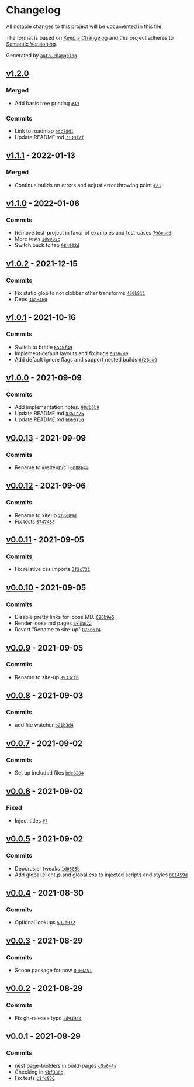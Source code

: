 # Changelog

All notable changes to this project will be documented in this file.

The format is based on [Keep a Changelog](https://keepachangelog.com/en/1.0.0/)
and this project adheres to [Semantic Versioning](https://semver.org/spec/v2.0.0.html).

Generated by [`auto-changelog`](https://github.com/CookPete/auto-changelog).

## [v1.2.0](https://github.com/bcomnes/siteup/compare/v1.1.1...v1.2.0)

### Merged

- Add basic tree printing [`#39`](https://github.com/bcomnes/siteup/pull/39)

### Commits

- Link to roadmap [`edc78d1`](https://github.com/bcomnes/siteup/commit/edc78d1abc0bedd8a93afa434c8343c401cfaa52)
- Update README.md [`7130f7f`](https://github.com/bcomnes/siteup/commit/7130f7f17cbe15f435459875078a60dbbc19c139)

## [v1.1.1](https://github.com/bcomnes/siteup/compare/v1.1.0...v1.1.1) - 2022-01-13

### Merged

- Continue builds on errors and adjust error throwing point [`#21`](https://github.com/bcomnes/siteup/pull/21)

## [v1.1.0](https://github.com/bcomnes/siteup/compare/v1.0.2...v1.1.0) - 2022-01-06

### Commits

- Remove test-project in favor of examples and test-cases [`798eadd`](https://github.com/bcomnes/siteup/commit/798eadd48f222b274c64ad422a77b0477f51ecc0)
- More tests [`2d9882c`](https://github.com/bcomnes/siteup/commit/2d9882c95a7cc4676fa2cb36fbff619402d35e5c)
- Switch back to tap [`98a908d`](https://github.com/bcomnes/siteup/commit/98a908dddfaa2bc879b7a50fd99aa76e2837f214)

## [v1.0.2](https://github.com/bcomnes/siteup/compare/v1.0.1...v1.0.2) - 2021-12-15

### Commits

- Fix static glob to not clobber other transforms [`420b511`](https://github.com/bcomnes/siteup/commit/420b5112353d2bd6e6f12392569297244fb227e4)
- Deps [`3ba8460`](https://github.com/bcomnes/siteup/commit/3ba84607b213d1707b0e559b40af147e9efa252c)

## [v1.0.1](https://github.com/bcomnes/siteup/compare/v1.0.0...v1.0.1) - 2021-10-16

### Commits

- Switch to brittle [`6a40f49`](https://github.com/bcomnes/siteup/commit/6a40f4907bc0379f40bbcc33e9f469788a34f6d4)
- Implement default layouts and fix bugs [`0536cd0`](https://github.com/bcomnes/siteup/commit/0536cd0b7eaf86075ac5890a23c5f1c75f9e6def)
- Add default ignore flags and support nested builds [`0f26da9`](https://github.com/bcomnes/siteup/commit/0f26da978e93b2cf44da3119ef8b2ebbe73aef4f)

## [v1.0.0](https://github.com/bcomnes/siteup/compare/v0.0.13...v1.0.0) - 2021-09-09

### Commits

- Add implementation notes. [`90db6b9`](https://github.com/bcomnes/siteup/commit/90db6b9646b1968fe59231f291bf63fbfea96059)
- Update README.md [`8351e25`](https://github.com/bcomnes/siteup/commit/8351e25a4fcd168d955bc19cd825ac5e6ed20c5f)
- Update README.md [`bbb07b6`](https://github.com/bcomnes/siteup/commit/bbb07b6c9f98139c4634481a72fc12c64bd4ff72)

## [v0.0.13](https://github.com/bcomnes/siteup/compare/v0.0.12...v0.0.13) - 2021-09-09

### Commits

- Rename to @siteup/cli [`6088b4a`](https://github.com/bcomnes/siteup/commit/6088b4a966e50d695897fc0a8b8d021ea57e9c4c)

## [v0.0.12](https://github.com/bcomnes/siteup/compare/v0.0.11...v0.0.12) - 2021-09-06

### Commits

- Rename to xiteup [`2b3e89d`](https://github.com/bcomnes/siteup/commit/2b3e89d36c7555d56ed1d3d5f2aafc616833812e)
- Fix tests [`5747438`](https://github.com/bcomnes/siteup/commit/57474386ab6e0f152e40326cd8ab581982c689ec)

## [v0.0.11](https://github.com/bcomnes/siteup/compare/v0.0.10...v0.0.11) - 2021-09-05

### Commits

- Fix relative css imports [`3f2c731`](https://github.com/bcomnes/siteup/commit/3f2c7312a5b0e611313c9f9d01d07758ca230347)

## [v0.0.10](https://github.com/bcomnes/siteup/compare/v0.0.9...v0.0.10) - 2021-09-05

### Commits

- Disable pretty links for loose MD. [`686b9e5`](https://github.com/bcomnes/siteup/commit/686b9e5de2f01bcf7d01843a618870be892beec9)
- Render loose md pages [`659b672`](https://github.com/bcomnes/siteup/commit/659b672b03cfd42b0c41d5d0a4cb14f8a3f05a29)
- Revert "Rename to site-up" [`8750674`](https://github.com/bcomnes/siteup/commit/875067461d8ffef3d23d610905f22c4d0ad889fc)

## [v0.0.9](https://github.com/bcomnes/siteup/compare/v0.0.8...v0.0.9) - 2021-09-05

### Commits

- Rename to site-up [`8933cf6`](https://github.com/bcomnes/siteup/commit/8933cf62a70b891aca570d512806ba1f3cd71a7a)

## [v0.0.8](https://github.com/bcomnes/siteup/compare/v0.0.7...v0.0.8) - 2021-09-03

### Commits

- add file watcher [`b21b3d4`](https://github.com/bcomnes/siteup/commit/b21b3d42ae1ecb202f50a9324edb4c86fd022d3a)

## [v0.0.7](https://github.com/bcomnes/siteup/compare/v0.0.6...v0.0.7) - 2021-09-02

### Commits

- Set up included files [`bdc8204`](https://github.com/bcomnes/siteup/commit/bdc82044714ae93dd44b8c4f22d72b95614fedfb)

## [v0.0.6](https://github.com/bcomnes/siteup/compare/v0.0.5...v0.0.6) - 2021-09-02

### Fixed

- Inject titles [`#7`](https://github.com/bcomnes/siteup/issues/7)

## [v0.0.5](https://github.com/bcomnes/siteup/compare/v0.0.4...v0.0.5) - 2021-09-02

### Commits

- Depcrusier tweaks [`1d0605b`](https://github.com/bcomnes/siteup/commit/1d0605b4b64aefc25d299b347839aa618c03381e)
- Add global.client.js and global.css to injected scripts and styles [`061459d`](https://github.com/bcomnes/siteup/commit/061459da557749acf8ebfcbb4a1d9576f7ffd391)

## [v0.0.4](https://github.com/bcomnes/siteup/compare/v0.0.3...v0.0.4) - 2021-08-30

### Commits

- Optional lookups [`592d072`](https://github.com/bcomnes/siteup/commit/592d0726ba717dfdc09946a01ca0d0cac620507f)

## [v0.0.3](https://github.com/bcomnes/siteup/compare/v0.0.2...v0.0.3) - 2021-08-29

### Commits

- Scope package for now [`0900a51`](https://github.com/bcomnes/siteup/commit/0900a51b48d1b3cde5bd1f17ff90995138b4f4f6)

## [v0.0.2](https://github.com/bcomnes/siteup/compare/v0.0.1...v0.0.2) - 2021-08-29

### Commits

- Fix gh-release typo [`2d939c4`](https://github.com/bcomnes/siteup/commit/2d939c4e1008b5e5439d763fd83881c7be221b86)

## v0.0.1 - 2021-08-29

### Commits

- nest page-builders in build-pages [`c5a644a`](https://github.com/bcomnes/siteup/commit/c5a644a28fc1a6297854deed65fc220656fd3e6a)
- Checking in [`9bf386b`](https://github.com/bcomnes/siteup/commit/9bf386bce0f1a7885476b772a1b794ebd3216f7a)
- Fix tests [`c1fc836`](https://github.com/bcomnes/siteup/commit/c1fc8362233bd144d3bfa61f7aa1bf78fa8ad2bd)
